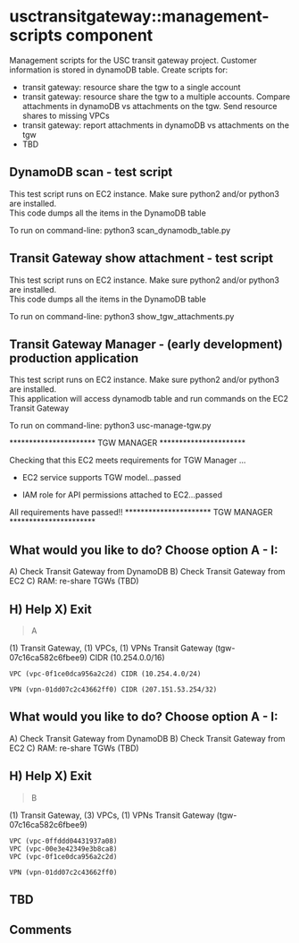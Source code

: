 # usctransitgateway::management-scripts component
Management scripts for the USC transit gateway project.  Customer information is stored in dynamoDB table.  Create scripts for:
- transit gateway: resource share the tgw to a single account 
- transit gateway: resource share the tgw to a multiple accounts.  Compare attachments in dynamoDB vs attachments on the tgw.  Send resource shares to missing VPCs
- transit gateway: report attachments in dynamoDB vs attachments on the tgw
- TBD


## DynamoDB scan - test script
This test script runs on EC2 instance.  Make sure python2 and/or python3 are installed.  
This code dumps all the items in the DynamoDB table

To run on command-line: 
python3 scan_dynamodb_table.py


## Transit Gateway show attachment - test script
This test script runs on EC2 instance.  Make sure python2 and/or python3 are installed.  
This code dumps all the items in the DynamoDB table

To run on command-line: 
python3 show_tgw_attachments.py


## Transit Gateway Manager - (early development) production application
This test script runs on EC2 instance.  Make sure python2 and/or python3 are installed.  
This application will access dynamodb table and run commands on the EC2 Transit Gateway

To run on command-line: 
python3 usc-manage-tgw.py

********************** TGW MANAGER **********************

Checking that this EC2 meets requirements for TGW Manager ...

- EC2 service supports TGW model...passed

- IAM role for API permissions attached to EC2...passed

All requirements have passed!!
********************** TGW MANAGER **********************

What would you like to do? Choose option A - I:
--------------------------------------------------------
A) Check Transit Gateway from DynamoDB
B) Check Transit Gateway from EC2
C) RAM: re-share TGWs (TBD)

H) Help
X) Exit
--------------------------------------------------------
> A

(1) Transit Gateway, (1) VPCs, (1) VPNs
Transit Gateway (tgw-07c16ca582c6fbee9) CIDR (10.254.0.0/16)

    VPC (vpc-0f1ce0dca956a2c2d) CIDR (10.254.4.0/24)

    VPN (vpn-01dd07c2c43662ff0) CIDR (207.151.53.254/32)

What would you like to do? Choose option A - I:
--------------------------------------------------------
A) Check Transit Gateway from DynamoDB
B) Check Transit Gateway from EC2
C) RAM: re-share TGWs (TBD)

H) Help
X) Exit
--------------------------------------------------------
> B

(1) Transit Gateway, (3) VPCs, (1) VPNs
Transit Gateway (tgw-07c16ca582c6fbee9)

    VPC (vpc-0ffddd04431937a08)
    VPC (vpc-00e3e42349e3b8ca8)
    VPC (vpc-0f1ce0dca956a2c2d)

    VPN (vpn-01dd07c2c43662ff0)






## TBD


## Comments

